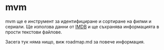mvm
===
mvm ще е инструмент за идентифициране и сортиране на филми и сериали.
Ще използва данни от [IMDB](http://imdb.com) и ще съхранява информацията
в прости текстови файлове.

Засега тук няма нищо, виж roadmap.md за повече информация.
